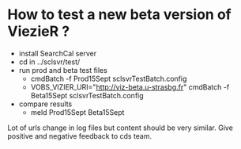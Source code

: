 # How to test a new beta version of ViezieR ?

* install SearchCal server
* cd in ../sclsvr/test/
* run prod and beta test files
    * cmdBatch -f Prod15Sept sclsvrTestBatch.config
    * VOBS_VIZIER_URI="http://viz-beta.u-strasbg.fr" cmdBatch -f Beta15Sept sclsvrTestBatch.config
* compare results 
    * meld Prod15Sept Beta15Sept

Lot of urls change in log files but content should be very similar.
Give positive and negative feedback to cds team.



